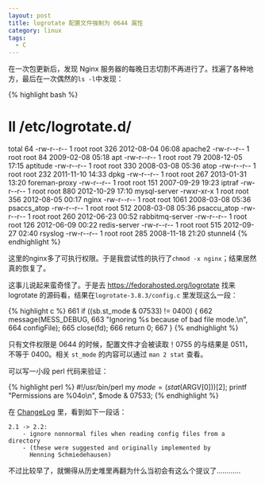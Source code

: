 ```yaml
---
layout: post
title: logrotate 配置文件强制为 0644 属性
category: linux
tags:
  - C
---
```


在一次包更新后，发现 Nginx 服务器的每晚日志切割不再进行了。找遍了各种地方，最后在一次偶然的`ls -l`中发现：

{% highlight bash %}
# ll /etc/logrotate.d/
total 64
-rw-r--r-- 1 root root  326 2012-08-04 06:08 apache2
-rw-r--r-- 1 root root   84 2009-02-08 05:18 apt
-rw-r--r-- 1 root root   79 2008-12-05 17:15 aptitude
-rw-r--r-- 1 root root  330 2008-03-08 05:36 atop
-rw-r--r-- 1 root root  232 2011-11-10 14:33 dpkg
-rw-r--r-- 1 root root  267 2013-01-31 13:20 foreman-proxy
-rw-r--r-- 1 root root  151 2007-09-29 19:23 iptraf
-rw-r--r-- 1 root root  880 2012-10-29 17:10 mysql-server
-rwxr-xr-x 1 root root  356 2012-08-05 00:17 nginx
-rw-r--r-- 1 root root 1061 2008-03-08 05:36 psaccs_atop
-rw-r--r-- 1 root root  512 2008-03-08 05:36 psaccu_atop
-rw-r--r-- 1 root root  260 2012-06-23 00:52 rabbitmq-server
-rw-r--r-- 1 root root  126 2012-06-09 00:22 redis-server
-rw-r--r-- 1 root root  515 2012-09-27 02:40 rsyslog
-rw-r--r-- 1 root root  285 2008-11-18 21:20 stunnel4
{% endhighlight %}

这里的nginx多了可执行权限。于是我尝试性的执行了`chmod -x nginx`；结果居然真的恢复了。

这事儿说起来蛮奇怪了。于是去 <https://fedorahosted.org/logrotate> 找来 logrotate 的源码看，结果在`logrotate-3.8.3/config.c` 里发现这么一段：

{% highlight c %}
 661                 if ((sb.st_mode & 07533) != 0400) {
 662                         message(MESS_DEBUG,
 663                                 "Ignoring %s because of bad file mode.\n",
 664                                 configFile);
 665                         close(fd);
 666                         return 0;
 667                 }
{% endhighlight %}

只有文件权限是 0644 的时候，配置文件才会被读取！0755 的与结果是 0511，不等于 0400。相关 `st_mode` 的内容可以通过 `man 2 stat` 查看。

可以写一小段 perl 代码来验证：

{% highlight perl %}
#!/usr/bin/perl
my $mode = (stat($ARGV[0]))[2];
printf "Permissions are %04o\n", $mode & 07533;
{% endhighlight %}

在 [ChangeLog](https://fedorahosted.org/logrotate/browser/tags/r3-8-3/CHANGES) 里，看到如下一段话：

    2.1 -> 2.2:
        - ignore nonnormal files when reading config files from a directory
        - (these were suggested and originally implemented by
          Henning Schmiedehausen)

不过比较早了，就懒得从历史堆里再翻为什么当初会有这么个提议了…………
